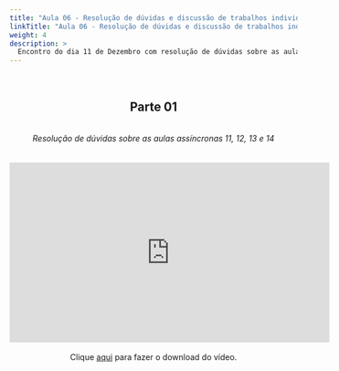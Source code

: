 ```yaml
---
title: "Aula 06 - Resolução de dúvidas e discussão de trabalhos individuais"
linkTitle: "Aula 06 - Resolução de dúvidas e discussão de trabalhos individuais"
weight: 4
description: >
  Encontro do dia 11 de Dezembro com resolução de dúvidas sobre as aulas 11, 12, 13 e 14 (assíncronas) e continuação da discussão sobre os trabalhos individuais
---
```


<br>
<div align="center">
<h2>Parte 01</h2>
<br>
<i>Resolução de dúvidas sobre as aulas assíncronas 11, 12, 13 e 14 </i>
<br><br><br>
<iframe width="560" height="315" src="https://www.youtube.com/embed/578KRns0kYM" frameborder="0" allow="accelerometer; autoplay; clipboard-write; encrypted-media; gyroscope; picture-in-picture" allowfullscreen></iframe>
<br><br>
Clique <a href="https://photos.app.goo.gl/QAVPnNMaPtsZYt2e6">aqui</a> para fazer o download do vídeo.
<br><br>

</div>